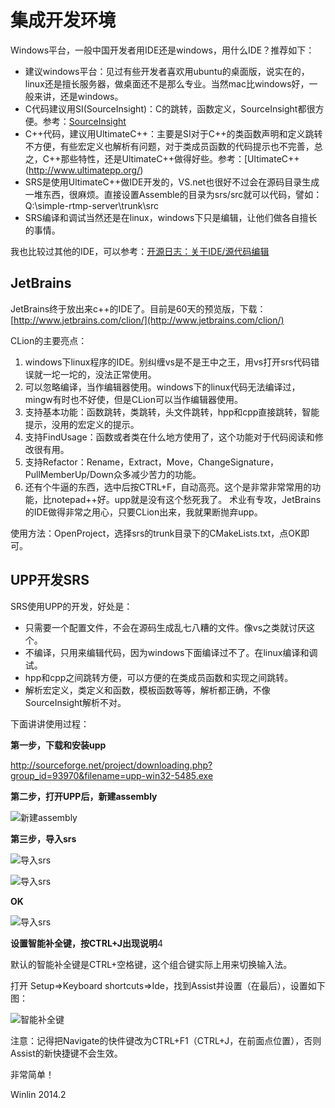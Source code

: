 # 集成开发环境

Windows平台，一般中国开发者用IDE还是windows，用什么IDE？推荐如下：
* 建议windows平台：见过有些开发者喜欢用ubuntu的桌面版，说实在的，linux还是擅长服务器，做桌面还不是那么专业。当然mac比windows好，一般来讲，还是windows。
* C代码建议用SI(SourceInsight)：C的跳转，函数定义，SourceInsight都很方便。参考：[SourceInsight](http://sourceinsight.com/)
* C++代码，建议用UltimateC++：主要是SI对于C++的类函数声明和定义跳转不方便，有些宏定义也解析有问题，对于类成员函数的代码提示也不完善，总之，C++那些特性，还是UltimateC++做得好些。参考：[UltimateC++(http://www.ultimatepp.org/)
* SRS是使用UltimateC++做IDE开发的，VS.net也很好不过会在源码目录生成一堆东西，很麻烦。直接设置Assemble的目录为srs/src就可以代码，譬如：Q:\simple-rtmp-server\trunk\src
* SRS编译和调试当然还是在linux，windows下只是编辑，让他们做各自擅长的事情。

我也比较过其他的IDE，可以参考：[开源日志：关于IDE/源代码编辑](http://blog.csdn.net/win_lin/article/details/8142981)

## JetBrains

JetBrains终于放出来c++的IDE了。目前是60天的预览版，下载：[http://www.jetbrains.com/clion/](http://www.jetbrains.com/clion/)

CLion的主要亮点：

1. windows下linux程序的IDE。别纠缠vs是不是王中之王，用vs打开srs代码错误就一坨一坨的，没法正常使用。
1. 可以忽略编译，当作编辑器使用。windows下的linux代码无法编译过，mingw有时也不好使，但是CLion可以当作编辑器使用。
1. 支持基本功能：函数跳转，类跳转，头文件跳转，hpp和cpp直接跳转，智能提示，没用的宏定义的提示。
1. 支持FindUsage：函数或者类在什么地方使用了，这个功能对于代码阅读和修改很有用。
1. 支持Refactor：Rename，Extract，Move，ChangeSignature，PullMemberUp/Down众多减少苦力的功能。
1. 还有个牛逼的东西，选中后按CTRL+F，自动高亮。这个是非常非常常用的功能，比notepad++好。upp就是没有这个愁死我了。
术业有专攻，JetBrains的IDE做得非常之用心，只要CLion出来，我就果断抛弃upp。

使用方法：OpenProject，选择srs的trunk目录下的CMakeLists.txt，点OK即可。

## UPP开发SRS

SRS使用UPP的开发，好处是：
* 只需要一个配置文件，不会在源码生成乱七八糟的文件。像vs之类就讨厌这个。
* 不编译，只用来编辑代码，因为windows下面编译过不了。在linux编译和调试。
* hpp和cpp之间跳转方便，可以方便的在类成员函数和实现之间跳转。
* 解析宏定义，类定义和函数，模板函数等等，解析都正确，不像SourceInsight解析不对。

下面讲讲使用过程：

<strong>第一步，下载和安装upp</strong>

http://sourceforge.net/project/downloading.php?group_id=93970&filename=upp-win32-5485.exe

<strong>第二步，打开UPP后，新建assembly</strong>

![新建assembly](http://winlinvip.github.io/srs.release/wiki/images/upp/001.new.assembly.png)

<strong>第三步，导入srs</strong>

![导入srs](http://winlinvip.github.io/srs.release/wiki/images/upp/002.setup.assembly.png)

![导入srs](http://winlinvip.github.io/srs.release/wiki/images/upp/003.open.assembly.png)

<strong>OK</strong>

![导入srs](http://winlinvip.github.io/srs.release/wiki/images/upp/004.ok.png)

<strong>设置智能补全键，按CTRL+J出现说明</strong>4

默认的智能补全键是CTRL+空格键，这个组合键实际上用来切换输入法。

打开 Setup=>Keyboard shortcuts=>Ide，找到Assist并设置（在最后），设置如下图：

![智能补全键](http://winlinvip.github.io/srs.release/wiki/images/upp/005.assist.shortcuts.png)

注意：记得把Navigate的快件键改为CTRL+F1（CTRL+J，在前面点位置），否则Assist的新快捷键不会生效。

非常简单！

Winlin 2014.2